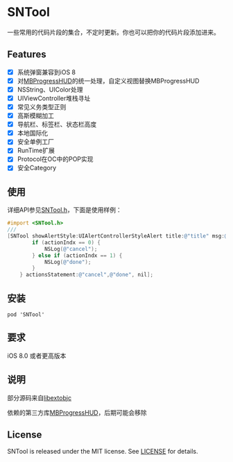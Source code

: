 # SNTool
一些常用的代码片段的集合，不定时更新。你也可以把你的代码片段添加进来。

## Features

- [x] 系统弹窗兼容到iOS 8
- [x] 对[MBProgressHUD](https://github.com/jdg/MBProgressHUD)的统一处理，自定义视图替换MBProgressHUD
- [x] NSString、UIColor处理
- [x] UIViewController堆栈寻址
- [x] 常见义务类型正则
- [x] 高斯模糊加工
- [x] 导航栏、标签栏、状态栏高度
- [x] 本地国际化
- [x] 安全单例工厂
- [x] RunTime扩展
- [x] Protocol在OC中的POP实现
- [x] 安全Category

## 使用

详细API参见[SNTool.h](https://github.com/snlo/SNTool/blob/master/SNTool/SNTool/SNTool.h)，下面是使用样例：

```objective-c
#import <SNTool.h>
///
[SNTool showAlertStyle:UIAlertControllerStyleAlert title:@"title" msg:@"msg" chooseBlock:^(NSInteger actionIndx) {
        if (actionIndx == 0) {
            NSLog(@"cancel");
        } else if (actionIndx == 1) {
            NSLog(@"done");
        }
    } actionsStatement:@"cancel",@"done", nil];
```

## 安装

```
pod 'SNTool'
```

## 要求

iOS 8.0 或者更高版本

## 说明

部分源码来自[libextobjc](https://github.com/jspahrsummers/libextobjc)

依赖的第三方库[MBProgressHUD](https://github.com/jdg/MBProgressHUD)，后期可能会移除

## License

SNTool is released under the MIT license. See [LICENSE](https://github.com/snlo/SNTool/blob/master/LICENSE) for details.